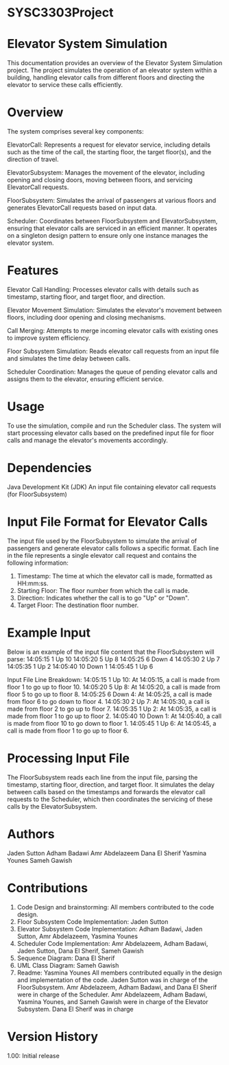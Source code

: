 # SYSC3303Project
# Elevator System Simulation
This documentation provides an overview of the Elevator System Simulation project. The project simulates the operation of an elevator system within a building, handling elevator calls from different floors and directing the elevator to service these calls efficiently.

# Overview
The system comprises several key components:

ElevatorCall: Represents a request for elevator service, including details such as the time of the call, the starting floor, the target floor(s), and the direction of travel.

ElevatorSubsystem: Manages the movement of the elevator, including opening and closing doors, moving between floors, and servicing ElevatorCall requests.

FloorSubsystem: Simulates the arrival of passengers at various floors and generates ElevatorCall requests based on input data.

Scheduler: Coordinates between FloorSubsystem and ElevatorSubsystem, ensuring that elevator calls are serviced in an efficient manner. It operates on a singleton design pattern to ensure only one instance manages the elevator system.

# Features
Elevator Call Handling: Processes elevator calls with details such as timestamp, starting floor, and target floor, and direction.

Elevator Movement Simulation: Simulates the elevator's movement between floors, including door opening and closing mechanisms.

Call Merging: Attempts to merge incoming elevator calls with existing ones to improve system efficiency.

Floor Subsystem Simulation: Reads elevator call requests from an input file and simulates the time delay between calls.

Scheduler Coordination: Manages the queue of pending elevator calls and assigns them to the elevator, ensuring efficient service.

# Usage
To use the simulation, compile and run the Scheduler class. The system will start processing elevator calls based on the predefined input file for floor calls and manage the elevator's movements accordingly.

# Dependencies
Java Development Kit (JDK)
An input file containing elevator call requests (for FloorSubsystem)


# Input File Format for Elevator Calls
The input file used by the FloorSubsystem to simulate the arrival of passengers and generate elevator calls follows a specific format. Each line in the file represents a single elevator call request and contains the following information:

1. Timestamp: The time at which the elevator call is made, formatted as HH:mm:ss.
2. Starting Floor: The floor number from which the call is made.
3. Direction: Indicates whether the call is to go "Up" or "Down".
4. Target Floor: The destination floor number.

# Example Input
Below is an example of the input file content that the FloorSubsystem will parse:
14:05:15 1 Up 10
14:05:20 5 Up 8
14:05:25 6 Down 4
14:05:30 2 Up 7
14:05:35 1 Up 2
14:05:40 10 Down 1
14:05:45 1 Up 6

Input File Line Breakdown:
14:05:15 1 Up 10: At 14:05:15, a call is made from floor 1 to go up to floor 10.
14:05:20 5 Up 8: At 14:05:20, a call is made from floor 5 to go up to floor 8.
14:05:25 6 Down 4: At 14:05:25, a call is made from floor 6 to go down to floor 4.
14:05:30 2 Up 7: At 14:05:30, a call is made from floor 2 to go up to floor 7.
14:05:35 1 Up 2: At 14:05:35, a call is made from floor 1 to go up to floor 2.
14:05:40 10 Down 1: At 14:05:40, a call is made from floor 10 to go down to floor 1.
14:05:45 1 Up 6: At 14:05:45, a call is made from floor 1 to go up to floor 6.

# Processing Input File
The FloorSubsystem reads each line from the input file, parsing the timestamp, starting floor, direction, and target floor. It simulates the delay between calls based on the timestamps and forwards the elevator call requests to the Scheduler, which then coordinates the servicing of these calls by the ElevatorSubsystem.

# Authors
Jaden Sutton
Adham Badawi
Amr Abdelazeem
Dana El Sherif
Yasmina Younes
Sameh Gawish

# Contributions
1. Code Design and brainstorming: All members contributed to the code design.
2. Floor Subsystem Code Implementation: Jaden Sutton
3. Elevator Subsystem Code Implementation: Adham Badawi, Jaden Sutton, Amr Abdelazeem, Yasmina Younes
4. Scheduler Code Implementation: Amr Abdelazeem, Adham Badawi, Jaden Sutton, Dana El Sherif, Sameh Gawish
5. Sequence Diagram: Dana El Sherif
6. UML Class Diagram: Sameh Gawish
7. Readme: Yasmina Younes
All members contributed equally in the design and implementation of the code. 
Jaden Sutton was in charge of the FloorSubsystem. Amr Abdelazeem, Adham Badawi, and Dana El Sherif were in charge of the Scheduler. Amr Abdelazeem, Adham Badawi, Yasmina Younes, and Sameh Gawish were in charge of the Elevator Subsystem. Dana El Sherif was in charge

# Version History
1.00: Initial release


